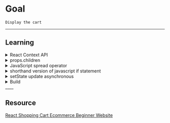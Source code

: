 # Goal
    Display the cart

___

## Learning
<details>
  <summary>React Context API</summary>

* It is state management tool
* Similar to _Redux_ but simpler
  * Redux is useful for bigger project

* [React Context API: What is it and How it works?](https://www.loginradius.com/blog/engineering/react-context-api/)

</details>

<details>
    <summary>props.children</summary>

[Quick Intro to Props children](https://codeburst.io/a-quick-intro-to-reacts-props-children-cb3d2fce4891)
</details>

<details>
    <summary>JavaScript spread operator</summary>

* Expands the elements
* Can be used to create new objet from existing object with either adding new property or modifying existing property without knowing all the properties.
  ```javascrpit
    x = {name: 'sai', age:16}
    y = {...x, age:17}
    z = {...y, gender:'M'}
  ```
</details>

<details>
  <summary>shorthand version of javascript if statement</summary>

  ```js
    x = 2
    y = x > 2 && 'a'
    y will be 'a'
    y = x <2 && 'a'
    y will be false
  ```

  useful in react html generation.
  
</details>

<details>
   <summary>setState update asynchronous</summary>

```txt
In React, state updates are inherently asynchronous processes. When you call the setState function, React schedules an update rather than immediately applying the changes. This allows React to batch multiple state updates together, minimizing unnecessary re-renders and improving overall efficiency.
```
* useEffect to get updates 
  ```javascript
    useEffect(() => {
        updateSubTotal();
    });

  ```

</details>

<details>
  <summary>Build</summary>

```cmd
  yarn build
  ; OR
  npm run build
```
</details>
____

## Resource
[React Shopping Cart Ecommerce Beginner Website](https://www.youtube.com/watch?v=tEMrD9t85v4)
